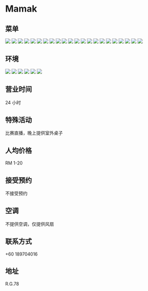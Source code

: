 # Mamak

## 菜单

<div class="image-slide">
  <img src="https://s3.tebi.io/img.xmummap.com/G_mamak_Menu1.webp" />
  <img src="https://s3.tebi.io/img.xmummap.com/G_mamak_Menu9.webp" />
  <img src="https://s3.tebi.io/img.xmummap.com/G_mamak_Menu10.webp" />
  <img src="https://s3.tebi.io/img.xmummap.com/G_mamak_Menu11.webp" />
  <img src="https://s3.tebi.io/img.xmummap.com/G_mamak_Menu12.webp" />
  <img src="https://s3.tebi.io/img.xmummap.com/G_mamak_Menu13.webp" />
  <img src="https://s3.tebi.io/img.xmummap.com/G_mamak_Menu14.webp" />
  <img src="https://s3.tebi.io/img.xmummap.com/G_mamak_Menu15.webp" />
  <img src="https://s3.tebi.io/img.xmummap.com/G_mamak_Menu16.webp" />
  <img src="https://s3.tebi.io/img.xmummap.com/G_mamak_Menu17.webp" />
  <img src="https://s3.tebi.io/img.xmummap.com/G_mamak_Menu18.webp" />
  <img src="https://s3.tebi.io/img.xmummap.com/G_mamak_Menu19.webp" />
  <img src="https://s3.tebi.io/img.xmummap.com/G_mamak_Menu20.webp" />
  <img src="https://s3.tebi.io/img.xmummap.com/G_mamak_Menu21.webp" />
  <img src="https://s3.tebi.io/img.xmummap.com/G_mamak_Menu22.webp" />
  <img src="https://s3.tebi.io/img.xmummap.com/G_mamak_Menu23.webp" />
  <img src="https://s3.tebi.io/img.xmummap.com/G_mamak_Menu24.webp" />
  <img src="https://s3.tebi.io/img.xmummap.com/G_mamak_Menu25.webp" />
  <img src="https://s3.tebi.io/img.xmummap.com/G_mamak_Menu26.webp" />
  <img src="https://s3.tebi.io/img.xmummap.com/G_mamak_Menu27.webp" />
  <img src="https://s3.tebi.io/img.xmummap.com/G_mamak_Menu28.webp" />
  <img src="https://s3.tebi.io/img.xmummap.com/G_mamak_Menu29.webp" />
 </div>

## 环境

<div class="image-slide">
  <img src="https://s3.tebi.io/img.xmummap.com/G_mamak_Surd1.webp" />
  <img src="https://s3.tebi.io/img.xmummap.com/G_mamak_Surd2.webp" />
  <img src="https://s3.tebi.io/img.xmummap.com/G_mamak_Surd3.webp" />
  <img src="https://s3.tebi.io/img.xmummap.com/G_mamak_Surd5.webp" />
  <img src="https://s3.tebi.io/img.xmummap.com/G_mamak_Surd6.webp" />
  <img src="https://s3.tebi.io/img.xmummap.com/G_mamak_Surd7.webp" />
</div>

## 营业时间

24 小时

## 特殊活动

比赛直播，晚上提供室外桌子

## 人均价格

RM 1-20

## 接受预约

不接受预约

## 空调

不提供空调，仅提供风扇

## 联系方式

+60 189704016

## 地址

R.G.78
